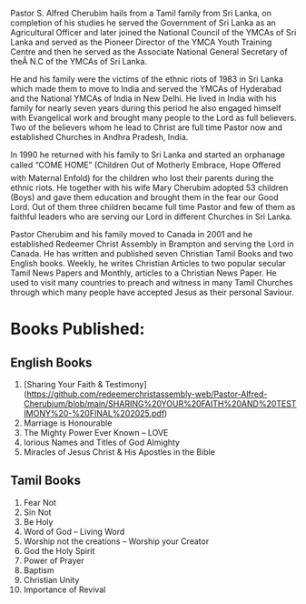 Pastor S. Alfred Cherubim hails from a Tamil family from Sri Lanka, on completion of his studies he served the Government of Sri Lanka as an Agricultural Officer and later joined the National Council of the YMCAs of Sri Lanka and served as the Pioneer Director of the YMCA Youth Training Centre and then he served as the Associate National General Secretary of theÂ N.C of the YMCAs of Sri Lanka.

He and his family were the victims of the ethnic riots of 1983 in Sri Lanka which made them to move to India and served the YMCAs of Hyderabad and the National YMCAs of India in New Delhi. He lived in India with his family for nearly seven years during this period he also engaged himself with Evangelical work and brought many people to the Lord as full believers. Two of the believers whom he lead to Christ are full time Pastor now and established Churches in Andhra Pradesh, India.

In 1990 he returned with his family to Sri Lanka and started an orphanage called “COME HOME” (Children Out of Motherly Embrace, Hope Offered with Maternal Enfold) for the children who lost their parents during the ethnic riots. He together with his wife Mary Cherubim adopted 53 children (Boys) and gave them education and brought them in the fear our Good Lord. Out of them three children became full time Pastor and few of them as faithful leaders who are serving our Lord in different Churches in Sri Lanka.

Pastor Cherubim and his family moved to Canada in 2001 and he established Redeemer Christ Assembly in Brampton and serving the Lord in Canada. He has written and published seven Christian Tamil Books and two English books. Weekly, he writes Christian Articles to two popular secular Tamil News Papers and Monthly, articles to a Christian News Paper. He used to visit many countries to preach and witness in many Tamil Churches through which many people have accepted Jesus as their personal Saviour.

# Books Published:

## English Books

1. [Sharing Your Faith & Testimony] (https://github.com/redeemerchristassembly-web/Pastor-Alfred-Cherubium/blob/main/SHARING%20YOUR%20FAITH%20AND%20TESTIMONY%20-%20FINAL%202025.pdf)
2. Marriage is Honourable
3. The Mighty Power Ever Known – LOVE
4. lorious Names and Titles of God Almighty
5. Miracles of Jesus Christ & His Apostles in the Bible
 

## Tamil Books

1. Fear Not
2. Sin Not
3. Be Holy
4. Word of God – Living Word
5. Worship not the creations – Worship your Creator
6. God the Holy Spirit
7. Power of Prayer
8. Baptism
9. Christian Unity
10. Importance of Revival
